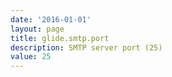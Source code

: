 ```yaml
---
date: '2016-01-01'
layout: page
title: glide.smtp.port
description: SMTP server port (25) 
value: 25 
---
```

